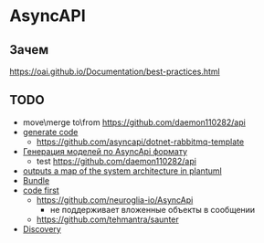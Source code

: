 # AsyncAPI

## Зачем

https://oai.github.io/Documentation/best-practices.html

## TODO
* move\merge to\from https://github.com/daemon110282/api
* [generate code](https://github.com/asyncapi/generator)
  * https://github.com/asyncapi/dotnet-rabbitmq-template
* [Генерация моделей по AsyncApi формату](https://github.com/asyncapi/modelina)
  * test https://github.com/daemon110282/api
* [outputs a map of the system architecture in plantuml](https://github.com/asyncapi/cupid)
* [Bundle](https://github.com/asyncapi/bundler) 
* [code first](https://www.asyncapi.com/docs/tools) 
  * https://github.com/neuroglia-io/AsyncApi
    * не поддерживает вложенные объекты в сообщении
  * https://github.com/tehmantra/saunter  
* [Discovery](https://github.com/SolaceLabs/event-discovery-agent)

